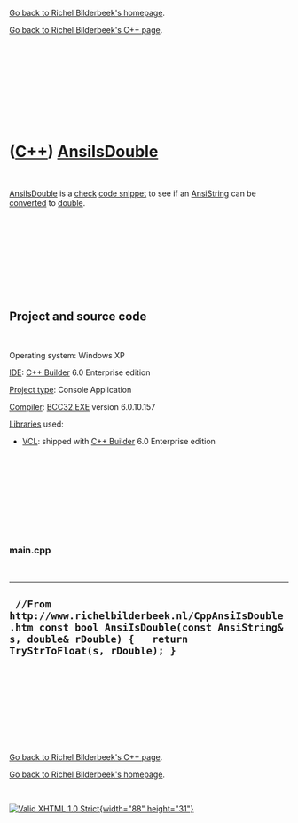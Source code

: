 [Go back to Richel Bilderbeek's homepage](index.htm).

[Go back to Richel Bilderbeek's C++ page](Cpp.htm).

 

 

 

 

 

([C++](Cpp.htm)) [AnsiIsDouble](CppAnsiIsDouble.htm)
====================================================

 

[AnsiIsDouble](CppAnsiIsDouble.htm) is a [check](CppCheck.htm) [code
snippet](CppCodeSnippets.htm) to see if an
[AnsiString](CppAnsiString.htm) can be [converted](CppConvert.htm) to
[double](CppDouble.htm).

 

 

 

 

 

Project and source code
-----------------------

 

Operating system: Windows XP

[IDE](CppIde.htm): [C++ Builder](CppBuilder.htm) 6.0 Enterprise edition

[Project type](CppQtProjectType.htm): Console Application

[Compiler](CppCompiler.htm): [BCC32.EXE](CppBcc32Exe.htm) version
6.0.10.157

[Libraries](CppLibrary.htm) used:

-   [VCL](CppVcl.htm): shipped with [C++ Builder](CppBuilder.htm) 6.0
    Enterprise edition

 

 

 

 

 

### main.cpp

 

  --------------------------------------------------------------------------------------------------------------------------------------------------------------------
  ` //From http://www.richelbilderbeek.nl/CppAnsiIsDouble.htm const bool AnsiIsDouble(const AnsiString& s, double& rDouble) {   return TryStrToFloat(s, rDouble); }`
  --------------------------------------------------------------------------------------------------------------------------------------------------------------------

 

 

 

 

 

[Go back to Richel Bilderbeek's C++ page](Cpp.htm).

[Go back to Richel Bilderbeek's homepage](index.htm).

 

[![Valid XHTML 1.0 Strict](valid-xhtml10.png){width="88"
height="31"}](http://validator.w3.org/check?uri=referer)
